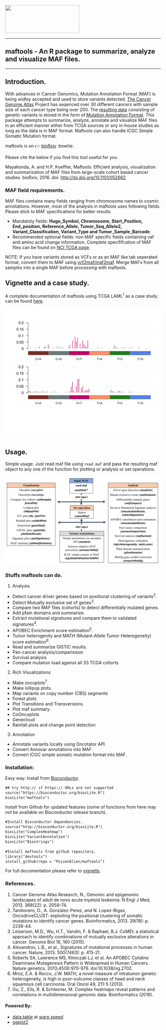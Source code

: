 <img src="https://github.com/PoisonAlien/maftools/blob/devel/vignettes/maftools.png" height="90" width="240" />

------------------------------------------------------------------------

## maftools - An R package to summarize, analyze and visualize MAF files.

------------------------------------------------------------------------

## Introduction. 
With advances in Cancer Genomics, Mutation Annotation Format (MAF) is being widley accepted and used to store variants detected. 
[The Cancer Genome Atlas](http://cancergenome.nih.gov) Project has seqenced over 30 different cancers with sample size of each cancer type being over 200. The [resulting data](https://wiki.nci.nih.gov/display/TCGA/TCGA+MAF+Files) consisting of genetic variants is stored in the form of [Mutation Annotation Format](https://wiki.nci.nih.gov/display/TCGA/Mutation+Annotation+Format+(MAF)+Specification). 
This package attempts to summarize, analyze, annotate and visualize MAF files in an efficient manner either from TCGA sources or any in-house studies as long as the data is in MAF format. Maftools can also handle ICGC Simple Somatic Mutation format.

maftools is on :point_right: [bioRxiv](http://biorxiv.org/content/early/2016/05/11/052662) :bowtie:

Please cite the below if you find this tool useful for you.

Mayakonda, A. and H.P. Koeffler, Maftools: Efficient analysis, visualization and summarization of MAF files from large-scale cohort based cancer studies. bioRxiv, 2016. doi: http://dx.doi.org/10.1101/052662


### MAF field requirements.
MAF files contains many fields ranging from chromosome names to cosmic annotations. However, most of the analysis in maftools uses following fields. Please stick to MAF specifications for better results.
  * Mandatoty fields: __Hugo_Symbol, Chromosome, Start_Position, End_position, Reference_Allele, Tumor_Seq_Allele2, Variant_Classification, Variant_Type and Tumor_Sample_Barcode__. 
  * Recommended optional fields: non MAF specific fields containing vaf and amino acid change information. 
Complete specififcation of MAF files can be found on [NCI TCGA page](https://wiki.nci.nih.gov/display/TCGA/Mutation+Annotation+Format+(MAF)+Specification).

NOTE: If you have variants stored as VCFs or as an MAF like tab seperated format, convert them to MAF using [vcf2maf/maf2maf](https://github.com/mskcc/vcf2maf). Merge MAFs from all samples into a single MAF before processing with maftools.


## Vignette and a case study.
A complete documentation of maftools using TCGA LAML<sup>1</sup> as a case study can be found [here](http://bioconductor.org/packages/devel/bioc/vignettes/maftools/inst/doc/maftools.html).

<p align="center">
<img src="https://github.com/PoisonAlien/PoisonAlien.github.io/blob/master/images/maftools.gif">
</p>


## Usage.
Simple usage: Just read maf file using `read.maf` and pass the resulting maf object to any one of the function for plotting or analysis or set operations.

<p align="center">
<img src="https://github.com/PoisonAlien/PoisonAlien.github.io/blob/master/images/overview.png">
</p>

### Stuffs maftools can do.
1. Analysis
  * Detect cancer driver genes based on positional clustering of variants<sup>2</sup>.
  * Detect Mutually exclusive set of genes<sup>3</sup>.
  * Compare two MAF files (cohorts) to detect differentially mutated genes.
  * Add pfam domains and summarize.
  * Extract mutational signatures and compare them to validated signatures<sup>4</sup>.
  * APOBEC Enrichment score estimation<sup>5</sup>.
  * Tumor heterogenity and MATH (Mutant-Allele Tumor Heterogeneity) score estimation<sup>6</sup>.
  * Read and summarize GISTIC results.
  * Pan-cancer analysis/comparisison
  * Survival analysis
  * Compare mutation load against all 33 TCGA cohorts
2. Rich Visualizations
  * Make oncoplots<sup>7</sup>.
  * Make lollipop plots.
  * Map variants on copy number (CBS) segments 
  * Forest plots
  * Plot Transitions and Transversions. 
  * Plot maf summary.
  * CoOncoplots
  * Genecloud
  * Rainfall plots and change point detection
3. Annotation
  * Annotate variants locally using Oncotator API.
  * Convert Annovar annotations into MAF.
  * Convert ICGC simple somatic mutation format into MAF.


### Installation:

Easy way: Install from [Bioconductor](http://bioconductor.org/packages/release/bioc/html/maftools.html).

```{r}
## try http:// if https:// URLs are not supported
source("https://bioconductor.org/biocLite.R")
biocLite("maftools")
```

Install from Github for updated features (some of functions from here may not be available on Bioconductor release branch).

```{r results='hide'}
#Install Bioconductor dependencies.
source("http://bioconductor.org/biocLite.R")
biocLite("ComplexHeatmap")
biocLite("VariantAnnotation")
biocLite("Biostrings")

#Install maftools from github repository.
library("devtools")
install_github(repo = "PoisonAlien/maftools")
```

For full documentation please refer to [vignette](http://bioconductor.org/packages/devel/bioc/vignettes/maftools/inst/doc/maftools.html).


### References.

1.	Cancer Genome Atlas Research, N., Genomic and epigenomic landscapes of adult de novo acute myeloid leukemia. N Engl J Med, 2013. 368(22): p. 2059-74.
2.	Tamborero, D., A. Gonzalez-Perez, and N. Lopez-Bigas, OncodriveCLUST: exploiting the positional clustering of somatic mutations to identify cancer genes. Bioinformatics, 2013. 29(18): p. 2238-44.
3.	Leiserson, M.D., Wu, H.T., Vandin, F. & Raphael, B.J. CoMEt: a statistical approach to identify combinations of mutually exclusive alterations in cancer. Genome Biol 16, 160 (2015).
4.	Alexandrov, L.B., et al., Signatures of mutational processes in human cancer. Nature, 2013. 500(7463): p. 415-21.
5. Roberts SA, Lawrence MS, Klimczak LJ, et al. An APOBEC Cytidine Deaminase Mutagenesis Pattern is Widespread in Human Cancers. Nature genetics. 2013;45(9):970-976. doi:10.1038/ng.2702.
6.	Mroz, E.A. & Rocco, J.W. MATH, a novel measure of intratumor genetic heterogeneity, is high in poor-outcome classes of head and neck squamous cell carcinoma. Oral Oncol 49, 211-5 (2013).
7.	Gu, Z., Eils, R. & Schlesner, M. Complex heatmaps reveal patterns and correlations in multidimensional genomic data. Bioinformatics (2016).

#### Powered By:
* [data.table](https://github.com/Rdatatable/data.table/wiki) at [warp speed](https://en.wikipedia.org/wiki/Warp_drive)
* [ggplot2](https://github.com/hadley/ggplot2)

